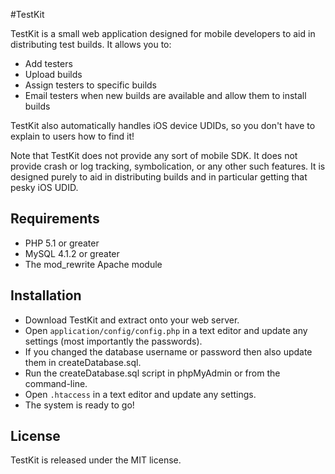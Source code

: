 #TestKit

TestKit is a small web application designed for mobile developers to aid in distributing test builds. It allows you to:

- Add testers
- Upload builds
- Assign testers to specific builds
- Email testers when new builds are available and allow them to install builds

TestKit also automatically handles iOS device UDIDs, so you don't have to explain to users how to find it!

Note that TestKit does not provide any sort of mobile SDK. It does not provide crash or log tracking, symbolication,
or any other such features. It is designed purely to aid in distributing builds and in particular getting that pesky
iOS UDID.

## Requirements

* PHP 5.1 or greater
* MySQL 4.1.2 or greater
* The mod_rewrite Apache module

## Installation

* Download TestKit and extract onto your web server.
* Open `application/config/config.php` in a text editor and update any settings (most importantly the passwords).
* If you changed the database username or password then also update them in createDatabase.sql.
* Run the createDatabase.sql script in phpMyAdmin or from the command-line.
* Open `.htaccess` in a text editor and update any settings.
* The system is ready to go!

## License

TestKit is released under the MIT license.


